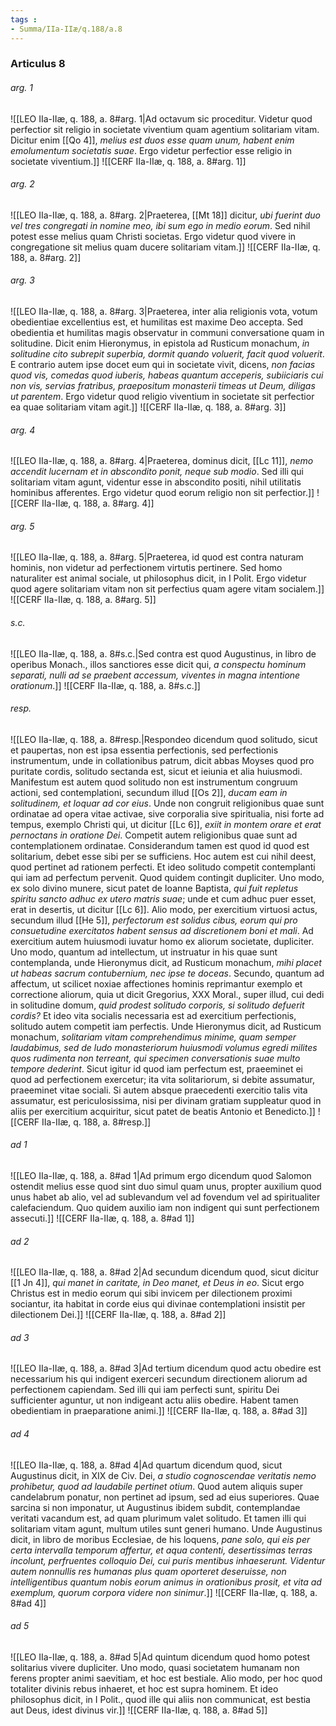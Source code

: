```yaml
---
tags : 
- Summa/IIa-IIæ/q.188/a.8
---
```


### Articulus 8

###### arg. 1
![[LEO IIa-IIæ, q. 188, a. 8#arg. 1|Ad octavum sic proceditur. Videtur quod perfectior sit religio in societate viventium quam agentium solitariam vitam. Dicitur enim [[Qo 4]], *melius est duos esse quam unum, habent enim emolumentum societatis suae*. Ergo videtur perfectior esse religio in societate viventium.]]
![[CERF IIa-IIæ, q. 188, a. 8#arg. 1]]

###### arg. 2
![[LEO IIa-IIæ, q. 188, a. 8#arg. 2|Praeterea, [[Mt 18]] dicitur, *ubi fuerint duo vel tres congregati in nomine meo, ibi sum ego in medio eorum*. Sed nihil potest esse melius quam Christi societas. Ergo videtur quod vivere in congregatione sit melius quam ducere solitariam vitam.]]
![[CERF IIa-IIæ, q. 188, a. 8#arg. 2]]

###### arg. 3
![[LEO IIa-IIæ, q. 188, a. 8#arg. 3|Praeterea, inter alia religionis vota, votum obedientiae excellentius est, et humilitas est maxime Deo accepta. Sed obedientia et humilitas magis observatur in communi conversatione quam in solitudine. Dicit enim Hieronymus, in epistola ad Rusticum monachum, *in solitudine cito subrepit superbia, dormit quando voluerit, facit quod voluerit*. E contrario autem ipse docet eum qui in societate vivit, dicens, *non facias quod vis, comedas quod iuberis, habeas quantum acceperis, subiiciaris cui non vis, servias fratribus, praepositum monasterii timeas ut Deum, diligas ut parentem*. Ergo videtur quod religio viventium in societate sit perfectior ea quae solitariam vitam agit.]]
![[CERF IIa-IIæ, q. 188, a. 8#arg. 3]]

###### arg. 4
![[LEO IIa-IIæ, q. 188, a. 8#arg. 4|Praeterea, dominus dicit, [[Lc 11]], *nemo accendit lucernam et in abscondito ponit, neque sub modio*. Sed illi qui solitariam vitam agunt, videntur esse in abscondito positi, nihil utilitatis hominibus afferentes. Ergo videtur quod eorum religio non sit perfectior.]]
![[CERF IIa-IIæ, q. 188, a. 8#arg. 4]]

###### arg. 5
![[LEO IIa-IIæ, q. 188, a. 8#arg. 5|Praeterea, id quod est contra naturam hominis, non videtur ad perfectionem virtutis pertinere. Sed homo naturaliter est animal sociale, ut philosophus dicit, in I Polit. Ergo videtur quod agere solitariam vitam non sit perfectius quam agere vitam socialem.]]
![[CERF IIa-IIæ, q. 188, a. 8#arg. 5]]

###### s.c.
![[LEO IIa-IIæ, q. 188, a. 8#s.c.|Sed contra est quod Augustinus, in libro de operibus Monach., illos sanctiores esse dicit qui, *a conspectu hominum separati, nulli ad se praebent accessum, viventes in magna intentione orationum*.]]
![[CERF IIa-IIæ, q. 188, a. 8#s.c.]]

###### resp.
![[LEO IIa-IIæ, q. 188, a. 8#resp.|Respondeo dicendum quod solitudo, sicut et paupertas, non est ipsa essentia perfectionis, sed perfectionis instrumentum, unde in collationibus patrum, dicit abbas Moyses quod pro puritate cordis, solitudo sectanda est, sicut et ieiunia et alia huiusmodi. Manifestum est autem quod solitudo non est instrumentum congruum actioni, sed contemplationi, secundum illud [[Os 2]], *ducam eam in solitudinem, et loquar ad cor eius*. Unde non congruit religionibus quae sunt ordinatae ad opera vitae activae, sive corporalia sive spiritualia, nisi forte ad tempus, exemplo Christi qui, ut dicitur [[Lc 6]], *exiit in montem orare et erat pernoctans in oratione Dei*. Competit autem religionibus quae sunt ad contemplationem ordinatae. Considerandum tamen est quod id quod est solitarium, debet esse sibi per se sufficiens. Hoc autem est cui nihil deest, quod pertinet ad rationem perfecti. Et ideo solitudo competit contemplanti qui iam ad perfectum pervenit. Quod quidem contingit dupliciter. Uno modo, ex solo divino munere, sicut patet de Ioanne Baptista, *qui fuit repletus spiritu sancto adhuc ex utero matris suae*; unde et cum adhuc puer esset, erat in desertis, ut dicitur [[Lc 6]]. Alio modo, per exercitium virtuosi actus, secundum illud [[He 5]], *perfectorum est solidus cibus, eorum qui pro consuetudine exercitatos habent sensus ad discretionem boni et mali*. Ad exercitium autem huiusmodi iuvatur homo ex aliorum societate, dupliciter. Uno modo, quantum ad intellectum, ut instruatur in his quae sunt contemplanda, unde Hieronymus dicit, ad Rusticum monachum, *mihi placet ut habeas sacrum contubernium, nec ipse te doceas*. Secundo, quantum ad affectum, ut scilicet noxiae affectiones hominis reprimantur exemplo et correctione aliorum, quia ut dicit Gregorius, XXX Moral., super illud, cui dedi in solitudine domum, *quid prodest solitudo corporis, si solitudo defuerit cordis?* Et ideo vita socialis necessaria est ad exercitium perfectionis, solitudo autem competit iam perfectis. Unde Hieronymus dicit, ad Rusticum monachum, *solitariam vitam comprehendimus minime, quam semper laudabimus, sed de ludo monasteriorum huiusmodi volumus egredi milites quos rudimenta non terreant, qui specimen conversationis suae multo tempore dederint*. Sicut igitur id quod iam perfectum est, praeeminet ei quod ad perfectionem exercetur; ita vita solitariorum, si debite assumatur, praeeminet vitae sociali. Si autem absque praecedenti exercitio talis vita assumatur, est periculosissima, nisi per divinam gratiam suppleatur quod in aliis per exercitium acquiritur, sicut patet de beatis Antonio et Benedicto.]]
![[CERF IIa-IIæ, q. 188, a. 8#resp.]]

###### ad 1
![[LEO IIa-IIæ, q. 188, a. 8#ad 1|Ad primum ergo dicendum quod Salomon ostendit melius esse quod sint duo simul quam unus, propter auxilium quod unus habet ab alio, vel ad sublevandum vel ad fovendum vel ad spiritualiter calefaciendum. Quo quidem auxilio iam non indigent qui sunt perfectionem assecuti.]]
![[CERF IIa-IIæ, q. 188, a. 8#ad 1]]

###### ad 2
![[LEO IIa-IIæ, q. 188, a. 8#ad 2|Ad secundum dicendum quod, sicut dicitur [[1 Jn 4]], *qui manet in caritate, in Deo manet, et Deus in eo*. Sicut ergo Christus est in medio eorum qui sibi invicem per dilectionem proximi sociantur, ita habitat in corde eius qui divinae contemplationi insistit per dilectionem Dei.]]
![[CERF IIa-IIæ, q. 188, a. 8#ad 2]]

###### ad 3
![[LEO IIa-IIæ, q. 188, a. 8#ad 3|Ad tertium dicendum quod actu obedire est necessarium his qui indigent exerceri secundum directionem aliorum ad perfectionem capiendam. Sed illi qui iam perfecti sunt, spiritu Dei sufficienter aguntur, ut non indigeant actu aliis obedire. Habent tamen obedientiam in praeparatione animi.]]
![[CERF IIa-IIæ, q. 188, a. 8#ad 3]]

###### ad 4
![[LEO IIa-IIæ, q. 188, a. 8#ad 4|Ad quartum dicendum quod, sicut Augustinus dicit, in XIX de Civ. Dei, *a studio cognoscendae veritatis nemo prohibetur, quod ad laudabile pertinet otium*. Quod autem aliquis super candelabrum ponatur, non pertinet ad ipsum, sed ad eius superiores. Quae sarcina si non imponatur, ut Augustinus ibidem subdit, contemplandae veritati vacandum est, ad quam plurimum valet solitudo. Et tamen illi qui solitariam vitam agunt, multum utiles sunt generi humano. Unde Augustinus dicit, in libro de moribus Ecclesiae, de his loquens, *pane solo, qui eis per certa intervalla temporum affertur, et aqua contenti, desertissimas terras incolunt, perfruentes colloquio Dei, cui puris mentibus inhaeserunt. Videntur autem nonnullis res humanas plus quam oporteret deseruisse, non intelligentibus quantum nobis eorum animus in orationibus prosit, et vita ad exemplum, quorum corpora videre non sinimur*.]]
![[CERF IIa-IIæ, q. 188, a. 8#ad 4]]

###### ad 5
![[LEO IIa-IIæ, q. 188, a. 8#ad 5|Ad quintum dicendum quod homo potest solitarius vivere dupliciter. Uno modo, quasi societatem humanam non ferens propter animi saevitiam, et hoc est bestiale. Alio modo, per hoc quod totaliter divinis rebus inhaeret, et hoc est supra hominem. Et ideo philosophus dicit, in I Polit., quod ille qui aliis non communicat, est bestia aut Deus, idest divinus vir.]]
![[CERF IIa-IIæ, q. 188, a. 8#ad 5]]

